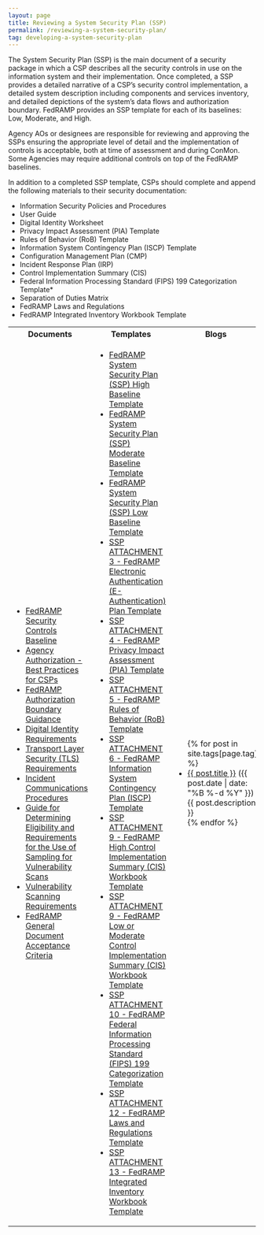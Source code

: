 ```yaml
---
layout: page
title: Reviewing a System Security Plan (SSP)
permalink: /reviewing-a-system-security-plan/
tag: developing-a-system-security-plan
---
```

<p>The System Security Plan (SSP) is the main document of a security package in which a CSP describes all the security controls in use on the information system and their implementation. Once completed, a SSP provides a detailed narrative of a CSP’s security control implementation, a detailed system description including components and services inventory, and detailed depictions of the system’s data flows and authorization boundary. FedRAMP provides an SSP template for each of its baselines: Low, Moderate, and High.</p>
<p>Agency AOs or designees are responsible for reviewing and approving the SSPs ensuring the appropriate level of detail and the implementation of controls is acceptable, both at time of assessment and during ConMon.  Some Agencies may require additional controls on top of the FedRAMP baselines.</p>
<p>In addition to a completed SSP template, CSPs should complete and append the following materials to their security documentation:</p>
<ul>
<li>Information Security Policies and Procedures</li>
<li>User Guide</li>
<li>Digital Identity Worksheet</li>
<li>Privacy Impact Assessment (PIA) Template</li>
<li>Rules of Behavior (RoB) Template</li>
<li>Information System Contingency Plan (ISCP) Template</li>
<li>Configuration Management Plan (CMP)</li>
<li>Incident Response Plan (IRP)</li>
<li>Control Implementation Summary (CIS)</li>
<li>Federal Information Processing Standard (FIPS) 199 Categorization Template*</li>
<li>Separation of Duties Matrix</li>
<li>FedRAMP Laws and Regulations</li>
<li>FedRAMP Integrated Inventory Workbook Template</li>
</ul>


<div class="responsive-table">
<table class="usa-table">
<tr>
<th scope="col">Documents</th>
<th scope="col">Templates</th>
<th scope="col">Blogs</th>
</tr>
<td>
<ul>
<li><a href="{{site.baseurl}}/assets/resources/documents/FedRAMP_Security_Controls_Baseline.xlsx">FedRAMP Security Controls Baseline</a></li>
<li><a href="{{site.baseurl}}/assets/resources/documents/CSP_Agency_Authorization_Best_Practices_for_CSPs.pdf">Agency Authorization - Best Practices for CSPs</a></li>
<li><a href="{{site.baseurl}}/assets/resources/documents/CSP_A_FedRAMP_Authorization_Boundary_Guidance.pdf">FedRAMP Authorization Boundary Guidance</a></li>
<li><a href="{{site.baseurl}}/assets/resources/documents/CSP_Digital_Identity_Requirements.pdf">Digital Identity Requirements</a></li>
<li><a href="{{site.baseurl}}/assets/resources/documents/CSP_TLS_Requirements.pdf">Transport Layer Security (TLS) Requirements</a></li>
<li><a href="{{site.baseurl}}/assets/resources/documents/CSP_Incident_Communications_Procedures.pdf">Incident Communications Procedures</a></li>
<li><a href="{{site.baseurl}}/assets/resources/documents/CSP_Vulnerability_Scan_Requirements_Using_Sampling.pdf">Guide for Determining Eligibility and Requirements for the Use of Sampling for Vulnerability Scans</a></li>
<li><a href="{{site.baseurl}}/assets/resources/documents/CSP_Vulnerability_Scanning_Requirements.pdf">Vulnerability Scanning Requirements</a></li>
<li><a href="{{site.baseurl}}/assets/resources/documents/FedRAMP_General_Document_Acceptance_Criteria.pdf">FedRAMP General Document Acceptance Criteria</a></li>
</ul>
</td>
<td>
<ul>
<li><a href="{{site.baseurl}}/assets/resources/templates/FedRAMP-SSP-High-Baseline-Template.docx">FedRAMP System Security Plan (SSP) High Baseline Template</a></li>
<li><a href="{{site.baseurl}}/assets/resources/templates/FedRAMP-SSP-Moderate-Baseline-Template.docx">FedRAMP System Security Plan (SSP) Moderate Baseline Template</a></li>
<li><a href="{{site.baseurl}}/assets/resources/templates/FedRAMP-SSP-Low-Baseline-Template.docx">FedRAMP System Security Plan (SSP) Low Baseline Template</a></li>
<li><a href="{{site.baseurl}}/assets/resources/templates/SSP-A03-FedRAMP-E-Authentication-Plan-Template.docx">SSP ATTACHMENT 3 - FedRAMP Electronic Authentication (E-Authentication) Plan Template</a></li>
<li><a href="{{site.baseurl}}/assets/resources/templates/SSP-A04-FedRAMP-PIA-Template.docx">SSP ATTACHMENT 4 - FedRAMP Privacy Impact Assessment (PIA) Template</a></li>
<li><a href="{{site.baseurl}}/assets/resources/templates/SSP-A05-FedRAMP-RoB-Template.docx">SSP ATTACHMENT 5 - FedRAMP Rules of Behavior (RoB) Template</a></li>
<li><a href="{{site.baseurl}}/assets/resources/templates/SSP-A06-FedRAMP-ISCP-Template.docx">SSP ATTACHMENT 6 - FedRAMP Information System Contingency Plan (ISCP) Template</a></li>
<li><a href="{{site.baseurl}}/assets/resources/templates/SSP-A09-FedRAMP-High-CIS-Workbook-Template.xlsx">SSP ATTACHMENT 9 - FedRAMP High Control Implementation Summary (CIS) Workbook Template</a></li>
<li><a href="{{site.baseurl}}/assets/resources/templates/SSP-A09-FedRAMP-Low-or-Moderate-CIS-Workbook-Template.xlsx">SSP ATTACHMENT 9 - FedRAMP Low or Moderate Control Implementation Summary (CIS) Workbook Template</a></li>
<li><a href="{{site.baseurl}}/assets/resources/templates/SSP-A10-FedRAMP-FIPS-199-Categorization-Template.docx">SSP ATTACHMENT 10 - FedRAMP Federal Information Processing Standard (FIPS) 199 Categorization Template</a></li>
<li><a href="{{site.baseurl}}/assets/resources/templates/SSP-A12-FedRAMP-Laws-and-Regulations-Template.xlsx">SSP ATTACHMENT 12 - FedRAMP Laws and Regulations Template</a></li>
<li><a href="{{site.baseurl}}/assets/resources/templates/SSP-A13-FedRAMP-Integrated-Inventory-Workbook-Template.xlsx">SSP ATTACHMENT 13 - FedRAMP Integrated Inventory Workbook Template</a></li>
</ul>
</td>
<td>
<ul>
{% for post in site.tags[page.tag] %}
  <li><a href="{{ post.url }}">{{ post.title }}</a> ({{ post.date | date: "%B %-d %Y" }})<br>
    {{ post.description }}
  </li>
{% endfor %}
</ul>
</td>
	</table>
	</div>